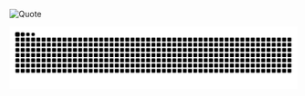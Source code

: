 ![Quote](https://github-readme-quotes-bay.vercel.app/quote?quotesUrl=https://github.com/Adr01dos/Adr01dos/blob/main/quotes)

<picture>
  <source media="(prefers-color-scheme: dark)" srcset="https://raw.githubusercontent.com/Adr01dos/Adr01dos/output/github-contribution-grid-snake-dark.svg">
  <source media="(prefers-color-scheme: light)" srcset="https://raw.githubusercontent.com/Adr01dos/Adr01dos/output/github-contribution-grid-snake.svg">
  <img alt="github contribution grid snake animation" src="https://raw.githubusercontent.com/Adr01dos/Adr01dos/output/github-contribution-grid-snake.svg">
</picture>


<!--
**Adr01dos/Adr01dos** is a ✨ _special_ ✨ repository because its `README.md` (this file) appears on your GitHub profile.

Here are some ideas to get you started:

- 🔭 I’m currently working on ...
- 🌱 I’m currently learning ...
- 👯 I’m looking to collaborate on ...
- 🤔 I’m looking for help with ...
- 💬 Ask me about ...
- 📫 How to reach me: ...
- 😄 Pronouns: ...
- ⚡ Fun fact: ...
-->
